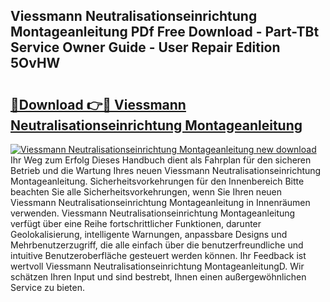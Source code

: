 ## Viessmann Neutralisationseinrichtung Montageanleitung PDf Free Download - Part-TBt Service Owner Guide - User Repair Edition 5OvHW

# <h2><a href="http://df84gcw.blite.top/?on=Viessmann+Neutralisationseinrichtung+Montageanleitung">🔗Download 👉🔴 Viessmann Neutralisationseinrichtung Montageanleitung</a></h2>

[![Viessmann Neutralisationseinrichtung Montageanleitung new download](https://i.imgur.com/lujVjoI.png)](http://df84gcw.blite.top/?on=Viessmann+Neutralisationseinrichtung+Montageanleitung)
Ihr Weg zum Erfolg Dieses Handbuch dient als Fahrplan für den sicheren Betrieb und die Wartung Ihres neuen Viessmann Neutralisationseinrichtung Montageanleitung. Sicherheitsvorkehrungen für den Innenbereich Bitte beachten Sie alle Sicherheitsvorkehrungen, wenn Sie Ihren neuen Viessmann Neutralisationseinrichtung Montageanleitung in Innenräumen verwenden. Viessmann Neutralisationseinrichtung Montageanleitung verfügt über eine Reihe fortschrittlicher Funktionen, darunter Geolokalisierung, intelligente Warnungen, anpassbare Designs und Mehrbenutzerzugriff, die alle einfach über die benutzerfreundliche und intuitive Benutzeroberfläche gesteuert werden können. Ihr Feedback ist wertvoll Viessmann Neutralisationseinrichtung MontageanleitungD. Wir schätzen Ihren Input und sind bestrebt, Ihnen einen außergewöhnlichen Service zu bieten.
